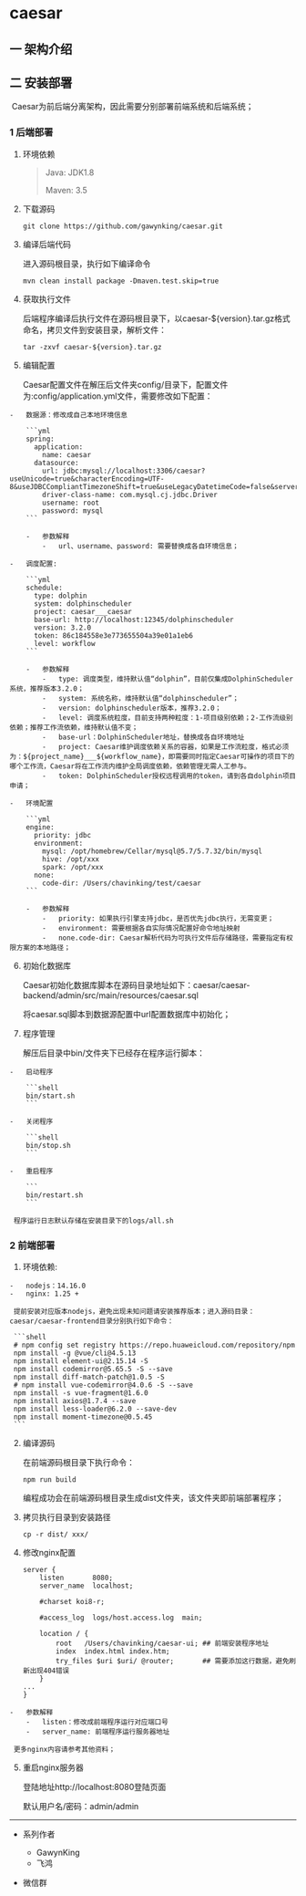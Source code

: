 # caesar

## 一 架构介绍





## 二 安装部署

​	Caesar为前后端分离架构，因此需要分别部署前端系统和后端系统；

### 1 后端部署

1.   环境依赖

     >   Java: JDK1.8
     >
     >   Maven: 3.5

2.   下载源码

     ```shell
     git clone https://github.com/gawynking/caesar.git
     ```

3.   编译后端代码

     进入源码根目录，执行如下编译命令

     ```shell
     mvn clean install package -Dmaven.test.skip=true
     ```

4.   获取执行文件

     后端程序编译后执行文件在源码根目录下，以caesar-${version}.tar.gz格式命名，拷贝文件到安装目录，解析文件：

     ```shell
     tar -zxvf caesar-${version}.tar.gz
     ```

5.   编辑配置

     Caesar配置文件在解压后文件夹config/目录下，配置文件为:config/application.yml文件，需要修改如下配置：

    -   数据源：修改成自己本地环境信息

        ```yml
        spring:
          application:
            name: caesar
          datasource:
            url: jdbc:mysql://localhost:3306/caesar?useUnicode=true&characterEncoding=UTF-8&useJDBCCompliantTimezoneShift=true&useLegacyDatetimeCode=false&serverTimezone=UTC
            driver-class-name: com.mysql.cj.jdbc.Driver
            username: root
            password: mysql
        ```

        -   参数解释
            -   url、username、password: 需要替换成各自环境信息；

    -   调度配置:

        ```yml
        schedule:
          type: dolphin
          system: dolphinscheduler
          project: caesar___caesar
          base-url: http://localhost:12345/dolphinscheduler
          version: 3.2.0
          token: 86c184558e3e773655504a39e01a1eb6
          level: workflow
        ```

        -   参数解释
            -   type: 调度类型，维持默认值“dolphin”，目前仅集成DolphinScheduler系统，推荐版本3.2.0；
            -   system: 系统名称，维持默认值“dolphinscheduler”；
            -   version: dolphinscheduler版本，推荐3.2.0；
            -   level: 调度系统粒度，目前支持两种粒度：1-项目级别依赖；2-工作流级别依赖；推荐工作流依赖，维持默认值不变；
            -   base-url：DolphinScheduler地址，替换成各自环境地址
            -   project: Caesar维护调度依赖关系的容器，如果是工作流粒度，格式必须为：${project_name}___${workflow_name}，即需要同时指定Caesar可操作的项目下的哪个工作流，Caesar将在工作流内维护全局调度依赖，依赖管理无需人工参与。
            -   token: DolphinScheduler授权远程调用的token，请到各自dolphin项目申请；

    -   环境配置

        ```yml
        engine:
          priority: jdbc
          environment:
            mysql: /opt/homebrew/Cellar/mysql@5.7/5.7.32/bin/mysql
            hive: /opt/xxx
            spark: /opt/xxx
          none:
            code-dir: /Users/chavinking/test/caesar
        ```

        -   参数解释
            -   priority: 如果执行引擎支持jdbc，是否优先jdbc执行，无需变更；
            -   environment: 需要根据各自实际情况配置好命令地址映射
            -   none.code-dir: Caesar解析代码为可执行文件后存储路径，需要指定有权限方案的本地路径；

6.   初始化数据库

     Caesar初始化数据库脚本在源码目录地址如下：caesar/caesar-backend/admin/src/main/resources/caesar.sql

     将caesar.sql脚本到数据源配置中url配置数据库中初始化；

7.   程序管理

     解压后目录中bin/文件夹下已经存在程序运行脚本：

    -   启动程序

        ```shell
        bin/start.sh 
        ```

    -   关闭程序

        ```shell
        bin/stop.sh
        ```

    -   重启程序

        ```
        bin/restart.sh
        ```

     程序运行日志默认存储在安装目录下的logs/all.sh



### 2 前端部署

1.   环境依赖:

    -   nodejs：14.16.0
    -   nginx: 1.25 +

     提前安装对应版本nodejs，避免出现未知问题请安装推荐版本；进入源码目录：caesar/caesar-frontend目录分别执行如下命令：

     ```shell
     # npm config set registry https://repo.huaweicloud.com/repository/npm
     npm install -g @vue/cli@4.5.13
     npm install element-ui@2.15.14 -S
     npm install codemirror@5.65.5 -S --save
     npm install diff-match-patch@1.0.5 -S
     # npm install vue-codemirror@4.0.6 -S --save
     npm install -s vue-fragment@1.6.0
     npm install axios@1.7.4 --save
     npm install less-loader@6.2.0 --save-dev
     npm install moment-timezone@0.5.45
     ```

2.   编译源码

     在前端源码根目录下执行命令：

     ```
     npm run build
     ```

     编程成功会在前端源码根目录生成dist文件夹，该文件夹即前端部署程序；

3.   拷贝执行目录到安装路径

     ```shell
     cp -r dist/ xxx/
     ```

4.   修改nginx配置

     ```
     server {
         listen       8080;
         server_name  localhost;
     
         #charset koi8-r;
     
         #access_log  logs/host.access.log  main;
     
         location / {
             root   /Users/chavinking/caesar-ui; ## 前端安装程序地址 
             index  index.html index.htm;
             try_files $uri $uri/ @router;       ## 需要添加这行数据，避免刷新出现404错误
         }
     ...
     }
     ```

    -   参数解释
        -   listen：修改成前端程序运行对应端口号
        -   server_name: 前端程序运行服务器地址

     更多nginx内容请参考其他资料；

5.   重启nginx服务器

     登陆地址http://localhost:8080登陆页面

     默认用户名/密码：admin/admin





---

-   系列作者
    -   GawynKing
    -   飞鸿

-   微信群

